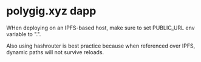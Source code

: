 # polygig.xyz dapp

WHen deploying on an IPFS-based host, make sure to set PUBLIC_URL env variable to ".". 

Also using hashrouter is best practice because when referenced over IPFS, dynamic paths will not survive reloads. 